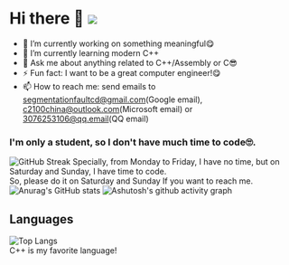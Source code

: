 # Hi there 👋 ![](https://komarev.com/ghpvc/?username=SegmentationFaultCD&color=red)

- 🔭 I’m currently working on something meaningful😋
- 🌱 I’m currently learning modern C++
- 💬 Ask me about anything related to C++/Assembly or C😎
- ⚡ Fun fact: I want to be a great computer engineer!😋
- 📫 How to reach me: send emails to segmentationfaultcd@gmail.com(Google email), c2100china@outlook.com(Microsoft email) or 3076253106@qq.email(QQ email)

### I'm only a student, so I don't have much time to code🙄.
![GitHub Streak](https://streak-stats.demolab.com/?user=SegmentationFaultCD) Specially, from Monday to Friday, I have no time, but on Saturday and Sunday, I have time to code.<br>So, please do it on Saturday and Sunday If you want to reach me.![Anurag's GitHub stats](https://github-readme-stats.vercel.app/api?username=SegmentationFaultCD) ![Ashutosh's github activity graph](https://github-readme-activity-graph.vercel.app/graph?username=SegmentationFaultCD)

## Languages
![Top Langs](https://github-readme-stats.vercel.app/api/top-langs/?username=SegmentationFaultCD)<br>
C++ is my favorite language!


<!--
**SegmentationFaultCD/SegmentationFaultCD** is a ✨ _special_ ✨ repository because its `README.md` (this file) appears on your GitHub profile.

Here are some ideas to get you started:

- 🔭 I’m currently working on ...
- 🌱 I’m currently learning ...
- 👯 I’m looking to collaborate on ...
- 🤔 I’m looking for help with ...
- 💬 Ask me about ...
- 📫 How to reach me: ...
- 😄 Pronouns: ...
- ⚡ Fun fact: ...
-->
